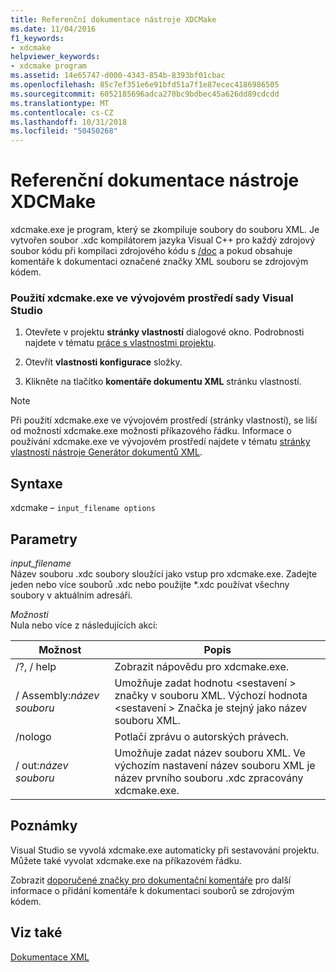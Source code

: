 ```yaml
---
title: Referenční dokumentace nástroje XDCMake
ms.date: 11/04/2016
f1_keywords:
- xdcmake
helpviewer_keywords:
- xdcmake program
ms.assetid: 14e65747-d000-4343-854b-8393bf01cbac
ms.openlocfilehash: 85c7ef351e6e91bfd51a7f1e87ecec4186986505
ms.sourcegitcommit: 6052185696adca270bc9bdbec45a626dd89cdcdd
ms.translationtype: MT
ms.contentlocale: cs-CZ
ms.lasthandoff: 10/31/2018
ms.locfileid: "50450268"
---
```

# <a name="xdcmake-reference"></a>Referenční dokumentace nástroje XDCMake

xdcmake.exe je program, který se zkompiluje soubory do souboru XML. Je vytvořen soubor .xdc kompilátorem jazyka Visual C++ pro každý zdrojový soubor kódu při kompilaci zdrojového kódu s [/doc](../build/reference/doc-process-documentation-comments-c-cpp.md) a pokud obsahuje komentáře k dokumentaci označené značky XML souboru se zdrojovým kódem.

### <a name="to-use-xdcmakeexe-in-the-visual-studio-development-environment"></a>Použití xdcmake.exe ve vývojovém prostředí sady Visual Studio

1. Otevřete v projektu **stránky vlastností** dialogové okno. Podrobnosti najdete v tématu [práce s vlastnostmi projektu](../ide/working-with-project-properties.md).

1. Otevřít **vlastnosti konfigurace** složky.

1. Klikněte na tlačítko **komentáře dokumentu XML** stránku vlastností.

> [!NOTE]
>  Při použití xdcmake.exe ve vývojovém prostředí (stránky vlastností), se liší od možností xdcmake.exe možnosti příkazového řádku. Informace o používání xdcmake.exe ve vývojovém prostředí najdete v tématu [stránky vlastností nástroje Generátor dokumentů XML](../ide/xml-document-generator-tool-property-pages.md).

## <a name="syntax"></a>Syntaxe

xdcmake – `input_filename options`

## <a name="parameters"></a>Parametry

*input_filename*<br/>
Název souboru .xdc soubory sloužící jako vstup pro xdcmake.exe. Zadejte jeden nebo více souborů .xdc nebo použijte *.xdc používat všechny soubory v aktuálním adresáři.

*Možnosti*<br/>
Nula nebo více z následujících akcí:

|Možnost|Popis|
|------------|-----------------|
|/?, / help|Zobrazit nápovědu pro xdcmake.exe.|
|/ Assembly:*název souboru*|Umožňuje zadat hodnotu \<sestavení > značky v souboru XML.  Výchozí hodnota \<sestavení > Značka je stejný jako název souboru XML.|
|/nologo|Potlačí zprávu o autorských právech.|
|/ out:*název souboru*|Umožňuje zadat název souboru XML.  Ve výchozím nastavení název souboru XML je název prvního souboru .xdc zpracovány xdcmake.exe.|

## <a name="remarks"></a>Poznámky

Visual Studio se vyvolá xdcmake.exe automaticky při sestavování projektu. Můžete také vyvolat xdcmake.exe na příkazovém řádku.

Zobrazit [doporučené značky pro dokumentační komentáře](../ide/recommended-tags-for-documentation-comments-visual-cpp.md) pro další informace o přidání komentáře k dokumentaci souborů se zdrojovým kódem.

## <a name="see-also"></a>Viz také

[Dokumentace XML](../ide/xml-documentation-visual-cpp.md)